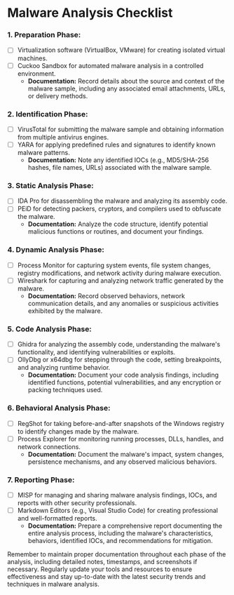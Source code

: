 # Malware Analysis Checklist

### 1. Preparation Phase:

- [ ] Virtualization software (VirtualBox, VMware) for creating isolated virtual machines.
- [ ] Cuckoo Sandbox for automated malware analysis in a controlled environment.
  - **Documentation:** Record details about the source and context of the malware sample, including any associated email attachments, URLs, or delivery methods.

### 2. Identification Phase:

- [ ] VirusTotal for submitting the malware sample and obtaining information from multiple antivirus engines.
- [ ] YARA for applying predefined rules and signatures to identify known malware patterns.
  - **Documentation:** Note any identified IOCs (e.g., MD5/SHA-256 hashes, file names, URLs) associated with the malware sample.

### 3. Static Analysis Phase:

- [ ] IDA Pro for disassembling the malware and analyzing its assembly code.
- [ ] PEiD for detecting packers, cryptors, and compilers used to obfuscate the malware.
  - **Documentation:** Analyze the code structure, identify potential malicious functions or routines, and document your findings.

### 4. Dynamic Analysis Phase:

- [ ] Process Monitor for capturing system events, file system changes, registry modifications, and network activity during malware execution.
- [ ] Wireshark for capturing and analyzing network traffic generated by the malware.
  - **Documentation:** Record observed behaviors, network communication details, and any anomalies or suspicious activities exhibited by the malware.

### 5. Code Analysis Phase:

- [ ] Ghidra for analyzing the assembly code, understanding the malware's functionality, and identifying vulnerabilities or exploits.
- [ ] OllyDbg or x64dbg for stepping through the code, setting breakpoints, and analyzing runtime behavior.
  - **Documentation:** Document your code analysis findings, including identified functions, potential vulnerabilities, and any encryption or packing techniques used.

### 6. Behavioral Analysis Phase:

- [ ] RegShot for taking before-and-after snapshots of the Windows registry to identify changes made by the malware.
- [ ] Process Explorer for monitoring running processes, DLLs, handles, and network connections.
  - **Documentation:** Document the malware's impact, system changes, persistence mechanisms, and any observed malicious behaviors.

### 7. Reporting Phase:

- [ ] MISP for managing and sharing malware analysis findings, IOCs, and reports with other security professionals.
- [ ] Markdown Editors (e.g., Visual Studio Code) for creating professional and well-formatted reports.
  - **Documentation:** Prepare a comprehensive report documenting the entire analysis process, including the malware's characteristics, behaviors, identified IOCs, and recommendations for mitigation.

<p align="left">Remember to maintain proper documentation throughout each phase of the analysis, including detailed notes, timestamps, and screenshots if necessary. Regularly update your tools and resources to ensure effectiveness and stay up-to-date with the latest security trends and techniques in malware analysis.</p>
